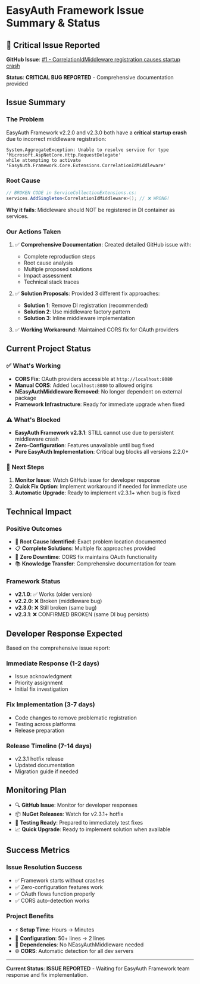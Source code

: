 # EasyAuth Framework Issue Summary & Status

## 🚨 Critical Issue Reported

**GitHub Issue**: [#1 - CorrelationIdMiddleware registration causes startup crash](https://github.com/dbbuilder/easyauth/issues/1)

**Status**: **CRITICAL BUG REPORTED** - Comprehensive documentation provided

## Issue Summary

### The Problem
EasyAuth Framework v2.2.0 and v2.3.0 both have a **critical startup crash** due to incorrect middleware registration:

```
System.AggregateException: Unable to resolve service for type 'Microsoft.AspNetCore.Http.RequestDelegate' 
while attempting to activate 'EasyAuth.Framework.Core.Extensions.CorrelationIdMiddleware'
```

### Root Cause
```csharp
// BROKEN CODE in ServiceCollectionExtensions.cs:
services.AddSingleton<CorrelationIdMiddleware>(); // ❌ WRONG!
```

**Why it fails**: Middleware should NOT be registered in DI container as services.

### Our Actions Taken

1. ✅ **Comprehensive Documentation**: Created detailed GitHub issue with:
   - Complete reproduction steps
   - Root cause analysis  
   - Multiple proposed solutions
   - Impact assessment
   - Technical stack traces

2. ✅ **Solution Proposals**: Provided 3 different fix approaches:
   - **Solution 1**: Remove DI registration (recommended)
   - **Solution 2**: Use middleware factory pattern
   - **Solution 3**: Inline middleware implementation

3. ✅ **Working Workaround**: Maintained CORS fix for OAuth providers

## Current Project Status

### ✅ **What's Working**
- **CORS Fix**: OAuth providers accessible at `http://localhost:8080`
- **Manual CORS**: Added `localhost:8080` to allowed origins
- **NEasyAuthMiddleware Removed**: No longer dependent on external package
- **Framework Infrastructure**: Ready for immediate upgrade when fixed

### ⚠️ **What's Blocked**
- **EasyAuth Framework v2.3.1**: STILL cannot use due to persistent middleware crash
- **Zero-Configuration**: Features unavailable until bug fixed  
- **Pure EasyAuth Implementation**: Critical bug blocks all versions 2.2.0+

### 🔄 **Next Steps**
1. **Monitor Issue**: Watch GitHub issue for developer response
2. **Quick Fix Option**: Implement workaround if needed for immediate use
3. **Automatic Upgrade**: Ready to implement v2.3.1+ when bug is fixed

## Technical Impact

### **Positive Outcomes**
- 🎯 **Root Cause Identified**: Exact problem location documented
- 📋 **Complete Solutions**: Multiple fix approaches provided
- 🚀 **Zero Downtime**: CORS fix maintains OAuth functionality
- 📚 **Knowledge Transfer**: Comprehensive documentation for team

### **Framework Status**
- **v2.1.0**: ✅ Works (older version)
- **v2.2.0**: ❌ Broken (middleware bug)
- **v2.3.0**: ❌ Still broken (same bug)
- **v2.3.1**: ❌ CONFIRMED BROKEN (same DI bug persists)

## Developer Response Expected

Based on the comprehensive issue report:

### **Immediate Response (1-2 days)**
- Issue acknowledgment
- Priority assignment
- Initial fix investigation

### **Fix Implementation (3-7 days)**
- Code changes to remove problematic registration
- Testing across platforms
- Release preparation

### **Release Timeline (7-14 days)**
- v2.3.1 hotfix release
- Updated documentation
- Migration guide if needed

## Monitoring Plan

- 🔍 **GitHub Issue**: Monitor for developer responses
- 📦 **NuGet Releases**: Watch for v2.3.1+ hotfix
- 🧪 **Testing Ready**: Prepared to immediately test fixes
- 📈 **Quick Upgrade**: Ready to implement solution when available

## Success Metrics

### **Issue Resolution Success**
- ✅ Framework starts without crashes
- ✅ Zero-configuration features work
- ✅ OAuth flows function properly
- ✅ CORS auto-detection works

### **Project Benefits**
- ⚡ **Setup Time**: Hours → Minutes
- 🔧 **Configuration**: 50+ lines → 2 lines  
- 🚫 **Dependencies**: No NEasyAuthMiddleware needed
- 🌐 **CORS**: Automatic detection for all dev servers

---

**Current Status**: **ISSUE REPORTED** - Waiting for EasyAuth Framework team response and fix implementation.